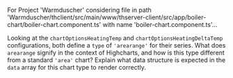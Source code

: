 For Project 'Warmduscher' considering file in path 'Warmduscher/thclient/src/main/www/thserver-client/src/app/boiler-chart/boiler-chart.component.ts' with name 'boiler-chart.component.ts'... 

Looking at the `chartOptionsHeatingTemp` and `chartOptionsHeatingDeltaTemp` configurations, both define a `type` of `'arearange'` for their series. What does `arearange` signify in the context of Highcharts, and how is this type different from a standard `'area'` chart? Explain what data structure is expected in the `data` array for this chart type to render correctly.